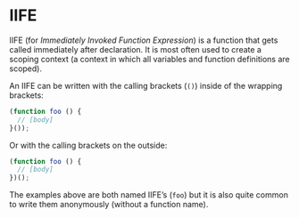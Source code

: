 # IIFE

IIFE (for *Immediately Invoked Function Expression*) is a function that gets called immediately after declaration. It is most often used to create a scoping context (a context in which all variables and function definitions are scoped).

An IIFE can be written with the calling brackets (`()`) inside of the wrapping brackets:

```js
(function foo () {
  // [body]
}());
```

Or with the calling brackets on the outside:

```js
(function foo () {
  // [body]
})();
```

The examples above are both named IIFE’s (`foo`) but it is also quite common to write them anonymously (without a function name).
